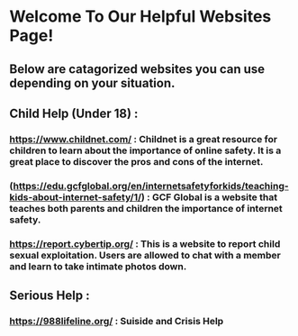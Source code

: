 # Welcome To Our Helpful Websites Page!
## Below are catagorized websites you can use depending on your situation.

## Child Help (Under 18) :
### https://www.childnet.com/ : Childnet is a great resource for children to learn about the importance of online safety. It is a great place to discover the pros and cons of the internet.

### (https://edu.gcfglobal.org/en/internetsafetyforkids/teaching-kids-about-internet-safety/1/) : GCF Global is a website that teaches both parents and children the importance of internet safety.

### https://report.cybertip.org/ : This is a website to report child sexual exploitation. Users are allowed to chat with a member and learn to take intimate photos down.

## Serious Help : 
### https://988lifeline.org/ : Suiside and Crisis Help

### 
